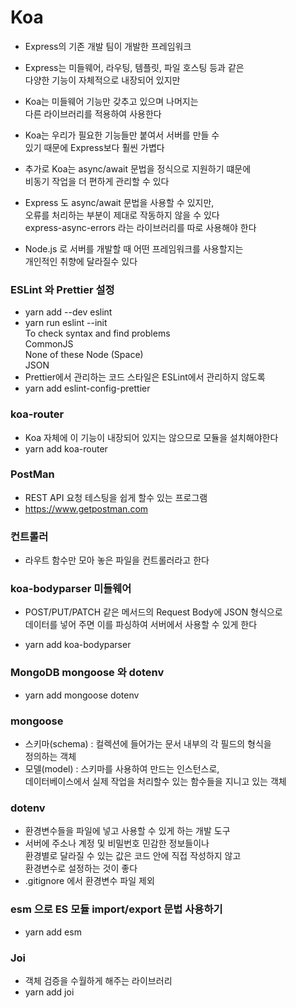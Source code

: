 # Koa

- Express의 기존 개발 팀이 개발한 프레임워크
- Express는 미들웨어, 라우팅, 템플릿, 파일 호스팅 등과 같은  
  다양한 기능이 자체적으로 내장되어 있지만
- Koa는 미들웨어 기능만 갖추고 있으며 나머지는  
  다른 라이브러리를 적용하여 사용한다
- Koa는 우리가 필요한 기능들만 붙여서 서버를 만들 수  
  있기 때문에 Express보다 훨씬 가볍다
- 추가로 Koa는 async/await 문법을 정식으로 지원하기 떄문에  
  비동기 작업을 더 편하게 관리할 수 있다
- Express 도 async/await 문법을 사용할 수 있지만,  
  오류를 처리하는 부분이 제대로 작동하지 않을 수 있다  
  express-async-errors 라는 라이브러리를 따로 사용해야 한다

- Node.js 로 서버를 개발할 때 어떤 프레임워크를 사용할지는  
  개인적인 취향에 달라질수 있다

### ESLint 와 Prettier 설정

- yarn add --dev eslint
- yarn run eslint --init  
  To check syntax and find problems  
  CommonJS  
  None of these
  Node (Space)  
  JSON
- Prettier에서 관리하는 코드 스타일은 ESLint에서 관리하지 않도록
- yarn add eslint-config-prettier

### koa-router

- Koa 자체에 이 기능이 내장되어 있지는 않으므로 모듈을 설치해야한다
- yarn add koa-router

### PostMan

- REST API 요청 테스팅을 쉽게 할수 있는 프로그램
- https://www.getpostman.com

### 컨트롤러

- 라우트 함수만 모아 놓은 파일을 컨트롤러라고 한다

### koa-bodyparser 미들웨어

- POST/PUT/PATCH 같은 메서드의 Request Body에 JSON 형식으로  
  데이터를 넣어 주면 이를 파싱하여 서버에서 사용할 수 있게 한다

- yarn add koa-bodyparser

### MongoDB mongoose 와 dotenv

- yarn add mongoose dotenv

### mongoose

- 스키마(schema) : 컬렉션에 들어가는 문서 내부의 각 필드의 형식을  
  정의하는 객체
- 모델(model) : 스키마를 사용하여 만드는 인스턴스로,  
  데이터베이스에서 실제 작업을 처리할수 있는 함수들을 지니고 있는 객체

### dotenv

- 환경변수들을 파일에 넣고 사용할 수 있게 하는 개발 도구
- 서버에 주소나 계정 및 비밀번호 민감한 정보들이나  
  환경별로 달라질 수 있는 값은 코드 안에 직접 작성하지 않고  
  환경변수로 설정하는 것이 좋다
- .gitignore 에서 환경변수 파일 제외

### esm 으로 ES 모듈 import/export 문법 사용하기

- yarn add esm

### Joi

- 객체 검증을 수월하게 해주는 라이브러리
- yarn add joi
